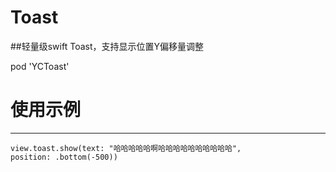 # Toast
##轻量级swift Toast，支持显示位置Y偏移量调整

pod 'YCToast'


# 使用示例
******

```
view.toast.show(text: "哈哈哈哈哈啊哈哈哈哈哈哈哈哈哈哈", 
position: .bottom(-500))
```

